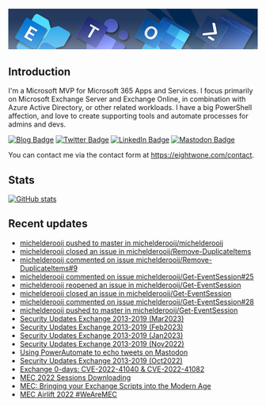 ![Banner](assets/Metro_v6_Banner_GitHub.jpg)

## Introduction
I'm a Microsoft MVP for Microsoft 365 Apps and Services. I focus primarily on Microsoft Exchange Server and Exchange Online, 
in combination with Azure Active Directory, or other related workloads. I have a big PowerShell affection, and love to create 
supporting tools and automate processes for admins and devs.

<a href="https://eightwone.com"><img src="https://img.shields.io/badge/-Blog-blue?style=for-the-badge&logo=wordpress&logoColor=white" alt="Blog Badge"/></a>
<a href="https://twitter.com/mderooij"><img src="https://img.shields.io/badge/Twitter-blue?style=for-the-badge&logo=twitter&logoColor=white" alt="Twitter Badge"/></a>
<a href="https://nl.linkedin.com/in/michelderooij"><img src="https://img.shields.io/badge/LinkedIn-blue?style=for-the-badge&logo=linkedin&logoColor=white" alt="LinkedIn Badge"/></a>
<a rel="me" href="https://mastodon.cloud/@mderooij"><img src="https://img.shields.io/badge/-Mastodon-blueviolet?style=for-the-badge&logo=mastodon&logoColor=white" alt="Mastodon Badge"/></a>

You can contact me via the contact form at https://eightwone.com/contact.

## Stats
[![GitHub stats](https://github-readme-stats.vercel.app/api?username=michelderooij&theme=dark&show_icons=true)](https://github.com/anuraghazra/github-readme-stats)

## Recent updates
<!-- LATESTACTIVITY:START -->
- [michelderooij pushed to master in michelderooij/michelderooij](https://github.com/michelderooij/michelderooij/compare/bf82e37ffc...355394e668)
- [michelderooij closed an issue in michelderooij/Remove-DuplicateItems](https://github.com/michelderooij/Remove-DuplicateItems/issues/9)
- [michelderooij commented on issue michelderooij/Remove-DuplicateItems#9](https://github.com/michelderooij/Remove-DuplicateItems/issues/9#issuecomment-1482694107)
- [michelderooij commented on issue michelderooij/Get-EventSession#25](https://github.com/michelderooij/Get-EventSession/issues/25#issuecomment-1482692645)
- [michelderooij reopened an issue in michelderooij/Get-EventSession](https://github.com/michelderooij/Get-EventSession/issues/25)
- [michelderooij closed an issue in michelderooij/Get-EventSession](https://github.com/michelderooij/Get-EventSession/issues/28)
- [michelderooij commented on issue michelderooij/Get-EventSession#28](https://github.com/michelderooij/Get-EventSession/issues/28#issuecomment-1482679620)
- [michelderooij pushed to master in michelderooij/Get-EventSession](https://github.com/michelderooij/Get-EventSession/compare/2c065f2e07...3732b3a2cc)
- [Security Updates Exchange 2013-2019 &lpar;Mar2023&rpar;](https://eightwone.com/2023/03/14/security-updates-exchange-2013-2019-mar2023/)
- [Security Updates Exchange 2013-2019 &lpar;Feb2023&rpar;](https://eightwone.com/2023/02/15/security-updates-exchange-2013-2019-feb2023/)
- [Security Updates Exchange 2013-2019 &lpar;Jan2023&rpar;](https://eightwone.com/2023/01/10/security-updates-exchange-2013-2019-jan2023/)
- [Security Updates Exchange 2013-2019 &lpar;Nov2022&rpar;](https://eightwone.com/2022/11/08/security-updates-exchange-2013-2019-nov2022/)
- [Using PowerAutomate to echo tweets on Mastodon](https://eightwone.com/2022/11/07/using-powerautomate-to-echo-tweets-to-mastodon/)
- [Security Updates Exchange 2013-2019 &lpar;Oct2022&rpar;](https://eightwone.com/2022/10/11/security-updates-exchange-2013-2019-oct2022/)
- [Exchange 0-days: CVE-2022-41040 &amp; CVE-2022-41082](https://eightwone.com/2022/10/03/exchange-0-day/)
- [MEC 2022 Sessions Downloading](https://eightwone.com/2022/09/19/mec-2022-sessions-downloading/)
- [MEC: Bringing your Exchange Scripts into the Modern Age](https://eightwone.com/2022/09/15/mec-bringing-your-exchange-scripts-into-the-modern-age/)
- [MEC Airlift 2022 #WeAreMEC](https://eightwone.com/2022/09/12/mec-airlift-2022-wearemec/)
<!-- LATESTACTIVITY:END -->

